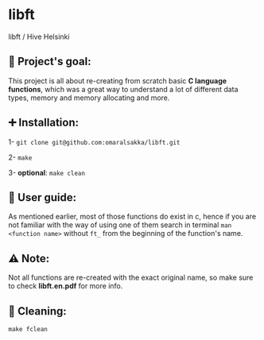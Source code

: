 # libft
libft / Hive Helsinki

## :pencil: Project's goal:

This project is all about re-creating from scratch basic **C language functions**, which was a great way to understand a lot
of different data types, memory and memory allocating and more.

## :heavy_plus_sign: Installation:

1-  ```git clone git@github.com:omaralsakka/libft.git```

2-  ```make```

3-  **optional**: ```make clean```

## :open_book: User guide:

As mentioned earlier, most of those functions do exist in c, hence if you are not familiar with the way of using one of them
search in terminal ```man <function name>``` without ```ft_``` from the beginning of the function's name.

## :warning: Note:

Not all functions are re-created with the exact original name, so make sure to check **libft.en.pdf** for more info.

## :broom: Cleaning:

```make fclean```
